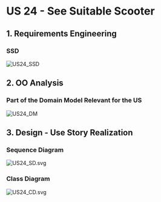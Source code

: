 # US 24 - See Suitable Scooter

## 1. Requirements Engineering

### SSD
![US24_SSD](US24_SSD.svg)

## 2. OO Analysis

### Part of the Domain Model Relevant for the US

![US24_DM](US24_DM.svg)

## 3. Design - Use Story Realization

###	Sequence Diagram

![US24_SD.svg](US24_SD.svg)


###	Class Diagram

![US24_CD.svg](US24_CD.svg)
